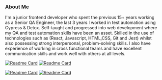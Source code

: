 ### About Me

I'm a junior frontend developer who spent the previous 15+ years working as a Senior QA Engineer, the last 3 years I worked in test automation using Cypress & Detox.  Self-taught and progressed into web development where my QA and test automation skills have been an asset. Skilled in the use of technologies such as (React, Javascript, HTML,CSS, Git and Jest) whilst also possessing strong interpersonal, problem-solving skills. 
I also have experience of working in cross functional teams and have excellent communication skills and work well with others at all levels.

[![Readme Card](https://github-readme-stats.vercel.app/api/pin/?username=lblake&repo=Front-End-Projects)](https://github.com/lblake/Front-End-Projects) [![Readme Card](https://github-readme-stats.vercel.app/api/pin/?username=lblake&repo=TreeHouse-WebDev-Project-1)](https://github.com/lblake/TreeHouse-WebDev-Project-1)



[![Readme Card](https://github-readme-stats.vercel.app/api/pin/?username=lblake&repo=TreeHouse-WebDev-Project-2)](https://github.com/lblake/TreeHouse-WebDev-Project-2) [![Readme Card](https://github-readme-stats.vercel.app/api/pin/?username=lblake&repo=TreeHouse-WebDev-Project-3)](https://github.com/lblake/TreeHouse-WebDev-Project-3)


<!--
Hi there 👋
**lblake/lblake** is a ✨ _special_ ✨ repository because its `README.md` (this file) appears on your GitHub profile.

Here are some ideas to get you started:

- 🔭 I’m currently working on ...
- 🌱 I’m currently learning ...
- 👯 I’m looking to collaborate on ...
- 🤔 I’m looking for help with ...
- 💬 Ask me about ...
- 📫 How to reach me: ...
- 😄 Pronouns: ...
- ⚡ Fun fact: ...
-->
